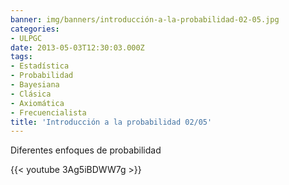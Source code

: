 ```yaml
---
banner: img/banners/introducción-a-la-probabilidad-02-05.jpg
categories:
- ULPGC
date: 2013-05-03T12:30:03.000Z
tags:
- Estadística
- Probabilidad
- Bayesiana
- Clásica
- Axiomática
- Frecuencialista
title: 'Introducción a la probabilidad 02/05'
---
```


Diferentes enfoques de probabilidad

{{< youtube 3Ag5iBDWW7g >}}
